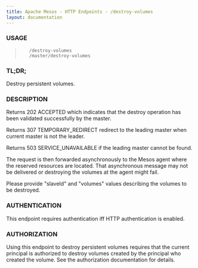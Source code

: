 ```yaml
---
title: Apache Mesos - HTTP Endpoints - /destroy-volumes
layout: documentation
---
```

<!--- This is an automatically generated file. DO NOT EDIT! --->

### USAGE ###
>        /destroy-volumes
>        /master/destroy-volumes

### TL;DR; ###
Destroy persistent volumes.

### DESCRIPTION ###
Returns 202 ACCEPTED which indicates that the destroy
operation has been validated successfully by the master.

Returns 307 TEMPORARY_REDIRECT redirect to the leading master when
current master is not the leader.

Returns 503 SERVICE_UNAVAILABLE if the leading master cannot be
found.

The request is then forwarded asynchronously to the Mesos
agent where the reserved resources are located.
That asynchronous message may not be delivered or
destroying the volumes at the agent might fail.

Please provide "slaveId" and "volumes" values describing
the volumes to be destroyed.


### AUTHENTICATION ###
This endpoint requires authentication iff HTTP authentication is
enabled.

### AUTHORIZATION ###
Using this endpoint to destroy persistent volumes requires that
the current principal is authorized to destroy volumes created
by the principal who created the volume.
See the authorization documentation for details.